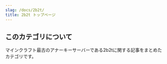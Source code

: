```yaml
---
slag: /docs/2b2t/
title: 2b2t トップページ
---
```


## このカテゴリについて

マインクラフト最古のアナーキーサーバーである2b2tに関する記事をまとめたカテゴリです。
